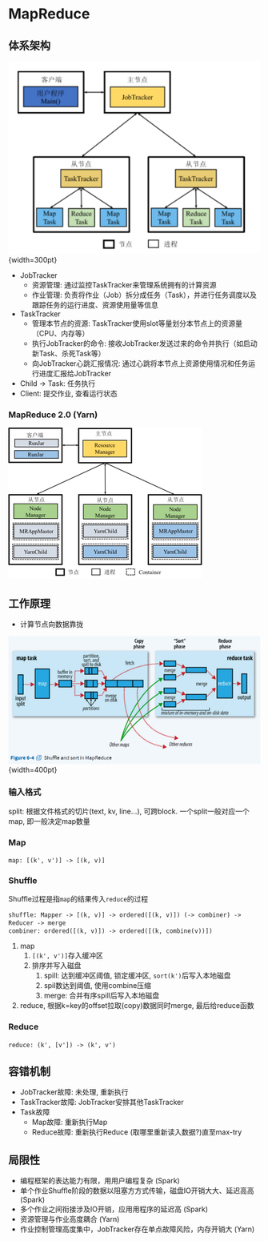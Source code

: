 # MapReduce

## 体系架构

![MapReduce架构图](images/mapreduce.png){width=300pt}

* JobTracker
  * 资源管理: 通过监控TaskTracker来管理系统拥有的计算资源
  * 作业管理: 负责将作业（Job）拆分成任务（Task），并进行任务调度以及跟踪任务的运行进度、资源使用量等信息
* TaskTracker
  * 管理本节点的资源: TaskTracker使用slot等量划分本节点上的资源量（CPU、内存等）
  * 执行JobTracker的命令: 接收JobTracker发送过来的命令并执行（如启动新Task、杀死Task等）
  * 向JobTracker心跳汇报情况: 通过心跳将本节点上资源使用情况和任务运行进度汇报给JobTracker
* Child -> Task: 任务执行
* Client: 提交作业, 查看运行状态

### MapReduce 2.0 (Yarn)

![MapReduce架构 (Yarn)](images/mapreduce-yarn.png)

## 工作原理

* 计算节点向数据靠拢

![MapReduce流程](images/mapreduce-logic.png){width=400pt}

### 输入格式

split: 根据文件格式的切片(text, kv, line...), 可跨block.
一个split一般对应一个map, 即一般决定map数量

### Map

`map: [(k', v')] -> [(k, v)]`

### Shuffle

Shuffle过程是指`map`的结果传入`reduce`的过程

```
shuffle: Mapper -> [(k, v)] -> ordered([(k, v)]) (-> combiner) -> Reducer -> merge
combiner: ordered([(k, v)]) -> ordered([(k, combine(v))])
```

1. map
   1. `[(k', v')]`存入缓冲区
   2. 排序并写入磁盘
      1. spill: 达到缓冲区阈值, 锁定缓冲区, `sort(k')`后写入本地磁盘
      2. spil数达到阈值, 使用combine压缩
      3. merge: 合并有序spill后写入本地磁盘
2. reduce, 根据k=key的offset拉取(copy)数据同时merge, 最后给reduce函数

### Reduce

`reduce: (k', [v']) -> (k', v')`

## 容错机制

* JobTracker故障: 未处理, 重新执行
* TaskTracker故障: JobTracker安排其他TaskTracker
* Task故障
  * Map故障: 重新执行Map
  * Reduce故障: 重新执行Reduce (取哪里重新读入数据?)直至max-try

## 局限性

* 编程框架的表达能⼒有限，⽤用户编程复杂 (Spark)
* 单个作业Shuﬄe阶段的数据以阻塞⽅方式传输，磁盘IO开销⼤大、延迟⾼高 (Spark)
* 多个作业之间衔接涉及IO开销，应⽤用程序的延迟⾼ (Spark)
* 资源管理与作业高度耦合 (Yarn)
* 作业控制管理高度集中，JobTracker存在单点故障风险，内存开销大 (Yarn)